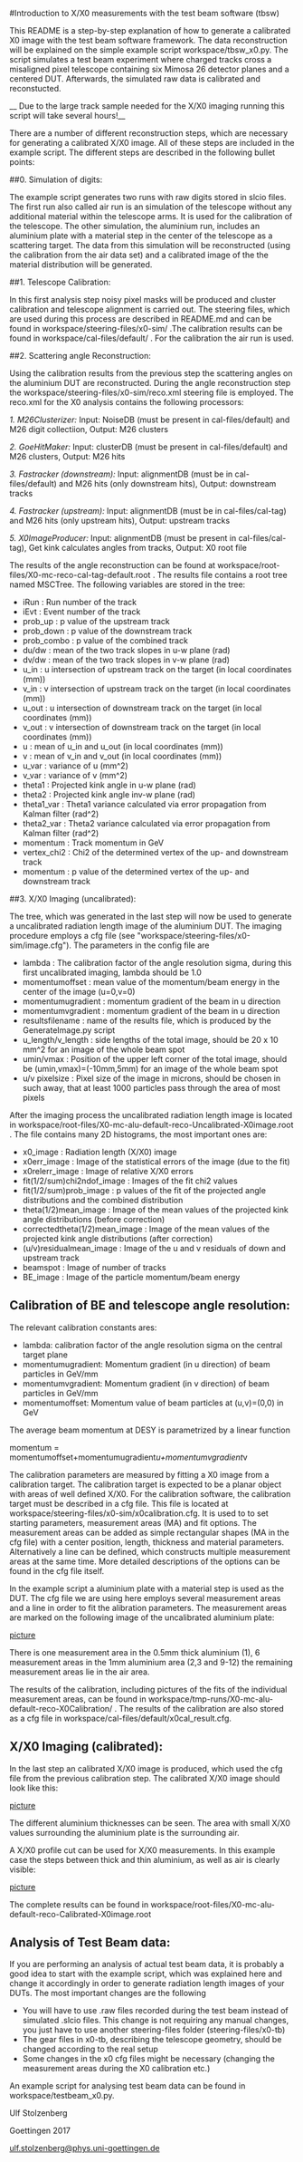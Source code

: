 
#Introduction to X/X0 measurements with the test beam software (tbsw)

This README is a step-by-step explanation of how to generate a calibrated X0 image with the test beam software framework. The 
data reconstruction will be explained on the simple example script workspace/tbsw_x0.py. The script simulates a test beam 
experiment where charged tracks cross a misaligned pixel telescope containing six Mimosa 26 detector planes and a centered DUT.
Afterwards, the simulated raw data is calibrated and reconstucted. 

__ Due to the large track sample needed for the X/X0 imaging running this script will take several hours!__

There are a number of different reconstruction steps, which are necessary for
generating a calibrated X/X0 image. All of these steps are included in the
example script. The different steps are described in the following bullet points:


##0. Simulation of digits:

The example script generates two runs with raw digits stored in slcio files. The first run also called air run
is an simulation of the telescope without any additional material within the telescope arms. It is used
for the calibration of the telescope. The other simulation, the aluminium run, includes an aluminium plate with
a material step in the center of the telescope as a scattering target. The data from this simulation will be reconstructed 
(using the calibration from the air data set) and a calibrated image of the the material distribution will 
be generated. 

##1. Telescope Calibration:

In this first analysis step noisy pixel masks will be produced and cluster calibration and telescope alignment
is carried out. The steering files, which are used during this process are described in README.md and can
be found in workspace/steering-files/x0-sim/ .The calibration results can be found in 
workspace/cal-files/default/ . For the calibration the air run is used.

##2. Scattering angle Reconstruction:

Using the calibration results from the previous step the scattering angles on the aluminium DUT are
reconstructed. During the angle reconstruction step the workspace/steering-files/x0-sim/reco.xml
steering file is employed. The reco.xml for the X0 analysis contains the following processors:

   _1. M26Clusterizer:_			  Input: NoiseDB (must be present in cal-files/default) and M26 digit collectiion, Output: M26 clusters
   
   _2. GoeHitMaker:_			  Input: clusterDB (must be present in cal-files/default) and M26 clusters, Output: M26 hits 
   
   _3. Fastracker (downstream):_  Input: alignmentDB (must be in cal-files/default) and M26 hits (only downstream hits), Output: downstream tracks 
   
   _4. Fastracker (upstream):_    Input: alignmentDB (must be in cal-files/cal-tag) and M26 hits (only upstream hits), Output: upstream tracks
   
   _5. X0ImageProducer:_          Input: alignmentDB (must be present in cal-files/cal-tag), Get kink calculates angles from tracks, Output: X0 root file 

The results of the angle reconstruction can be found at 
workspace/root-files/X0-mc-reco-cal-tag-default.root . The results file contains a root tree named MSCTree. 
The following variables are stored in the tree:

   *  iRun            : Run number of the track
   *  iEvt            : Event number of the track
   *  prob_up         : p value of the upstream track
   *  prob_down       : p value of the downstream track
   *  prob_combo      : p value of the combined track
   *  du/dw           : mean of the two track slopes in u-w plane (rad)
   *  dv/dw           : mean of the two track slopes in v-w plane (rad)
   *  u_in            : u intersection of upstream track on the target (in local coordinates (mm))
   *  v_in            : v intersection of upstream track on the target (in local coordinates (mm))
   *  u_out           : u intersection of downstream track on the target (in local coordinates (mm))
   *  v_out           : v intersection of downstream track on the target (in local coordinates (mm))
   *  u               : mean of u_in and u_out (in local coordinates (mm))
   *  v               : mean of v_in and v_out (in local coordinates (mm))
   *  u_var           : variance of u (mm^2)
   *  v_var           : variance of v (mm^2)
   *  theta1          : Projected kink angle in u-w plane (rad)
   *  theta2          : Projected kink angle inv-w plane (rad)
   *  theta1_var      : Theta1 variance calculated via error propagation from Kalman filter (rad^2)
   *  theta2_var      : Theta2 variance calculated via error propagation from Kalman filter (rad^2)
   *  momentum        : Track momentum in GeV
   *  vertex_chi2     : Chi2 of the determined vertex of the up- and downstream track
   *  momentum        : p value of the determined vertex of the up- and downstream track
   

##3. X/X0 Imaging (uncalibrated):

The tree, which was generated in the last step will now be used to generate a uncalibrated
radiation length image of the aluminium DUT. The imaging procedure employs a cfg file 
(see "workspace/steering-files/x0-sim/image.cfg"). The parameters in the config file are

  * lambda			         : The calibration factor of the angle resolution sigma, during this first
                              uncalibrated imaging, lambda should be 1.0
  * momentumoffset           : mean value of the momentum/beam energy in the center of the image (u=0,v=0)
  * momentumugradient        : momentum gradient of the beam in u direction
  * momentumvgradient        : momentum gradient of the beam in u direction
  * resultsfilename          : name of the results file, which is produced by the GenerateImage.py script
  * u_length/v_length        : side lengths of the total image, should be 20 x 10 mm^2 for an image of the whole beam spot 
  * umin/vmax                : Position of the upper left corner of the total image, should be (umin,vmax)=(-10mm,5mm) for 
                               an image of the whole beam spot
  * u/v pixelsize            : Pixel size of the image in microns, should be chosen in such away, that at least 1000 particles 
                               pass through the area of most pixels

After the imaging process the uncalibrated radiation length image is located in 
workspace/root-files/X0-mc-alu-default-reco-Uncalibrated-X0image.root . The file contains many 2D histograms, the
most important ones are:

  * x0_image                         : Radiation length (X/X0) image 
  * x0err_image                      : Image of the statistical errors of the image (due to the fit)
  * x0relerr_image                   : Image of relative X/X0 errors
  * fit(1/2/sum)chi2ndof_image       : Images of the fit chi2 values
  * fit(1/2/sum)prob_image          	: p values of the fit of the projected angle distributions and the combined distribution
  * theta(1/2)mean_image             : Image of the mean values of the projected kink angle distributions (before correction)
  * correctedtheta(1/2)mean_image    : Image of the mean values of the projected kink angle distributions (after correction)
  * (u/v)residualmean_image    		: Image of the u and v residuals of down and upstream track
  * beamspot                         : Image of number of tracks 
  * BE_image                         : Image of the particle momentum/beam energy

## Calibration of BE and telescope angle resolution:

The relevant calibration constants ares: 

   * lambda:                  calibration factor of the angle resolution sigma on the central target plane
   * momentumugradient:       Momentum gradient (in u direction) of beam particles in GeV/mm
   * momentumvgradient:       Momentum gradient (in v direction) of beam particles in GeV/mm
   * momentumoffset:          Momentum value of beam particles at (u,v)=(0,0) in GeV

The average beam momentum at DESY is parametrized by a linear function 

momentum = momentumoffset+momentumugradient*u+momentumvgradient*v

The calibration parameters are measured by fitting a X0 image from a calibration target. The calibration target is
expected to be a planar object with areas of well defined  X/X0. For the calibration software, the calibration target
must be described in a cfg file. This file is located at workspace/steering-files/x0-sim/x0calibration.cfg. It is 
used to to set starting parameters, measurement areas (MA) and fit options. The measurement areas can be added
as simple rectangular shapes (MA in the cfg file) with a center position, length, thickness and material parameters. 
Alternatively a line can be defined, which constructs multiple measurement areas at the same time. More detailed 
descriptions of the options can be found in the cfg file itself. 

In the example script a aluminium plate with a material step is used as the DUT. The cfg file we are using here employs
several measurement areas and a line in order to fit the alibration parameters. The measurement areas are marked on the
following image of the uncalibrated aluminium plate:

[picture](workspace/tbsw_tools/validation/X0profile.pdf)

There is one measurement area in the 0.5mm thick aluminium (1), 6 measurement areas in the 1mm aluminium area (2,3 and 9-12)
the remaining measurement areas lie in the air area.

The results of the calibration, including pictures of the fits of the individual measurement areas, can be found in 
workspace/tmp-runs/X0-mc-alu-default-reco-X0Calibration/ . The results of the calibration are also stored as a cfg file
in workspace/cal-files/default/x0cal_result.cfg.

## X/X0 Imaging (calibrated):

In the last step an calibrated X/X0 image is produced, which used the cfg file from the previous calibration step. The
calibrated X/X0 image should look like this:

[picture](workspace/tbsw_tools/validation/X0image.pdf)

The different aluminium thicknesses can be seen. The area with small X/X0 values surrounding the aluminium plate is the surrounding air.

A X/X0 profile cut can be used for X/X0 measurements. In this example case the steps between thick and thin aluminium, as well as air is clearly visible:

[picture](workspace/tbsw_tools/validation/X0profile.pdf)

The complete results can be found in workspace/root-files/X0-mc-alu-default-reco-Calibrated-X0image.root

## Analysis of Test Beam data:

If you are performing an analysis of actual test beam data, it is probably a good idea to start with the example script,
which was explained here and change it accordingly in order to generate radiation length images of your DUTs. The most
important changes are the following

   * You will have to use .raw files recorded during the test beam instead of simulated .slcio files. This change is not
     requiring any manual changes, you just have to use another steering-files folder (steering-files/x0-tb)
   * The gear files in x0-tb, describing the telescope geometry, should be changed according to the real setup 
   * Some changes in the x0 cfg files might be necessary (changing the measurement areas during the X0 calibration etc.)

An example script for analysing test beam data can be found in workspace/testbeam_x0.py.


Ulf Stolzenberg

Goettingen 2017

ulf.stolzenberg@phys.uni-goettingen.de 



 


















